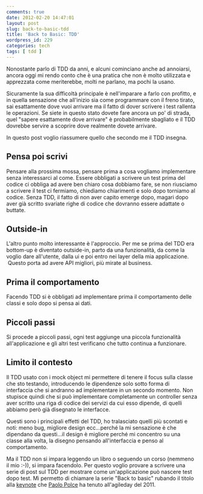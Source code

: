 ```yaml
---
comments: true
date: 2012-02-20 14:47:01
layout: post
slug: back-to-basic-tdd
title: 'Back to Basic: TDD'
wordpress_id: 229
categories: tech
tags: [ tdd ]
---
```


Nonostante parlo di TDD da anni, e alcuni cominciano anche ad annoiarsi, ancora oggi mi rendo conto che è una pratica che non è molto utilizzata e apprezzata come meriterebbe, molti ne parlano, ma pochi la usano.

Sicuramente la sua difficoltà principale è nell'imparare a farlo con profitto, e in quella sensazione che all'inizio sia come programmare con il freno tirato, sai esattamente dove vuoi arrivare ma il fatto di dover scrivere i test rallenta le operazioni. Se siete in questo stato dovete fare ancora un po' di strada, quel "sapere esattamente dove arrivare" è probabilmente sbagliato e il TDD dovrebbe servire a scoprire dove realmente dovete arrivare.

In questo post voglio riassumere quello che secondo me il TDD insegna.


## Pensa poi scrivi


Pensare alla prossima mossa, pensare prima a cosa vogliamo implementare senza interessarci al come. Essere obbligati a scrivere un test prima del codice ci obbliga ad avere ben chiaro cosa dobbiamo fare, se non riusciamo a scrivere il test ci fermiamo, chiediamo chiarimenti e solo dopo torniamo al codice. Senza TDD, il fatto di non aver capito emerge dopo, magari dopo aver già scritto svariate righe di codice che dovranno essere adattate o buttate.


## Outside-in


L'altro punto molto interessante è l'approccio. Per me se prima del TDD era bottom-up è diventato outside-in, parto da una funzionalità, da come la voglio dare all'utente, dalla ui e poi entro nei layer della mia applicazione.  Questo porta ad avere API migliori, più mirate al business.


## Prima il comportamento


Facendo TDD si è obbligati ad implementare prima il comportamento delle classi e solo dopo si pensa ai dati.


## Piccoli passi


Si procede a piccoli passi, ogni test aggiunge una piccola funzionalità all'applicazione e gli altri test verificano che tutto continua a funzionare.


## Limito il contesto


Il TDD usato con i mock object mi permettere di tenere il focus sulla classe che sto testando, introducendo le dipendenze solo sotto forma di interfaccia che si andranno ad implementare in un secondo momento. Non stupisce quindi che si può implementare completamente un controller senza aver scritto una riga di codice dei servizi da cui esso dipende, di quelli abbiamo però già disegnato le interfacce.

Questi sono i principali effetti del TDD, ho tralasciato quelli più scontati e noti: meno bug, migliore design ecc...perché la mi sensazione è che dipendano da questi...il design è migliore perché mi concentro su una classe alla volta, la disegno pensando all'interfaccia e penso al comportamento.

Ma il TDD non si impara leggendo un libro o seguendo un corso (nemmeno il mio :-)), si impara facendolo. Per questo voglio provare a scrivere una serie di post sul TDD per mostrare come un'applicazione può nascere test dopo test. Mi permetto di chiamare la serie "Back to basic" rubando il titolo alla [keynote](http://www.agilemovement.it/video/back-to-basics-oop-and-design) che [Paolo Polce](https://twitter.com/paolopolce) ha tenuto all'agileday del 2011.


